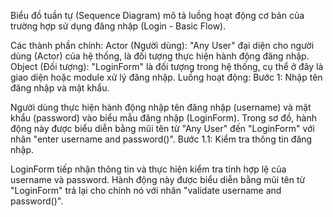  Biểu đồ tuần tự (Sequence Diagram) mô tả luồng hoạt động cơ bản của trường hợp sử dụng đăng nhập (Login - Basic Flow).

 Các thành phần chính:
Actor (Người dùng):
"Any User" đại diện cho người dùng (Actor) của hệ thống, là đối tượng thực hiện hành động đăng nhập.
Object (Đối tượng):
"LoginForm" là đối tượng trong hệ thống, cụ thể ở đây là giao diện hoặc module xử lý đăng nhập.
Luồng hoạt động:
Bước 1: Nhập tên đăng nhập và mật khẩu.

Người dùng thực hiện hành động nhập tên đăng nhập (username) và mật khẩu (password) vào biểu mẫu đăng nhập (LoginForm).
Trong sơ đồ, hành động này được biểu diễn bằng mũi tên từ "Any User" đến "LoginForm" với nhãn "enter username and password()".
Bước 1.1: Kiểm tra thông tin đăng nhập.

LoginForm tiếp nhận thông tin và thực hiện kiểm tra tính hợp lệ của username và password.
Hành động này được biểu diễn bằng mũi tên từ "LoginForm" trả lại cho chính nó với nhãn "validate username and password()".
